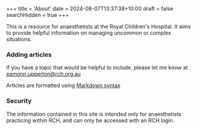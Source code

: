 +++
title = 'About'
date = 2024-08-07T13:37:38+10:00
draft = false
searchHidden = true
+++

This is a resource for anaesthetists at the Royal Children's Hospital. It aims to provide helpful information on managing uncommon or complex situations.

### Adding articles
If you have a topic that would be helpful to include, please let me know at [eamonn.upperton@rch.org.au](mailto:eamonn.upperton@rch.org.au)

Articles are formatted using [Markdown syntax](https://www.markdownguide.org/basic-syntax/)

### Security
The information contained in this site is intended only for anaesthetists practicing within RCH, and can only be accessed with an RCH login.